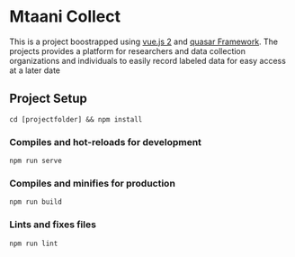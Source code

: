 # Mtaani Collect

This is a project boostrapped using [vue.js 2]('https://vuejs.org') and [quasar Framework]('https://quasar.com'). The projects provides a platform for researchers and data collection organizations and individuals to easily record labeled data for easy access at a later date 

## Project Setup
```
cd [projectfolder] && npm install
```

### Compiles and hot-reloads for development
```
npm run serve
```

### Compiles and minifies for production
```
npm run build
```

### Lints and fixes files
```
npm run lint
```
